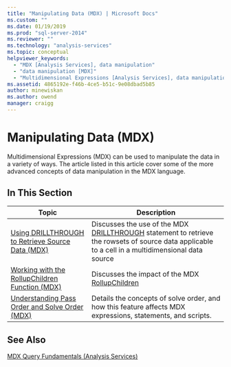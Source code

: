 ```yaml
---
title: "Manipulating Data (MDX) | Microsoft Docs"
ms.custom: ""
ms.date: 01/19/2019
ms.prod: "sql-server-2014"
ms.reviewer: ""
ms.technology: "analysis-services"
ms.topic: conceptual
helpviewer_keywords: 
  - "MDX [Analysis Services], data manipulation"
  - "data manipulation [MDX]"
  - "Multidimensional Expressions [Analysis Services], data manipulation"
ms.assetid: 4865192e-f46b-4ce5-b51c-9e08dbad5b85
author: minewiskan
ms.author: owend
manager: craigg
---
```

# Manipulating Data (MDX)

Multidimensional Expressions (MDX) can be used to manipulate the data in a variety of ways. The article listed in this article cover some of the more advanced concepts of data manipulation in the MDX language.

## In This Section

|Topic|Description|  
|-----------|-----------------|  
|[Using DRILLTHROUGH to Retrieve Source Data &#40;MDX&#41;](mdx-data-manipulation-retrieve-source-data-using-drillthrough.md)|Discusses the use of the MDX [DRILLTHROUGH](/sql/mdx/mdx-data-manipulation-drillthrough) statement to retrieve the rowsets of source data applicable to a cell in a multidimensional data source|  
|[Working with the RollupChildren Function &#40;MDX&#41;](mdx-data-manipulation-rollupchildren-function.md)|Discusses the impact of the MDX [RollupChildren](/sql/mdx/rollupchildren-mdx)
|[Understanding Pass Order and Solve Order &#40;MDX&#41;](mdx-data-manipulation-understanding-pass-order-and-solve-order.md)|Details the concepts of solve order, and how this feature affects MDX expressions, statements, and scripts.|  

<!-- ??

|[Script for Search and Replace] function on the analysis of multidimensional data.|

GeneMi is removing this commented row because it is unclear what article its link meant to link to.
Also, I had to add its leading '|' character, for consistency to aid bulk automated updated to our markdown source code.

GeneMi , 2019/01/19
-->

## See Also

[MDX Query Fundamentals (Analysis Services)](mdx-query-fundamentals-analysis-services.md)

